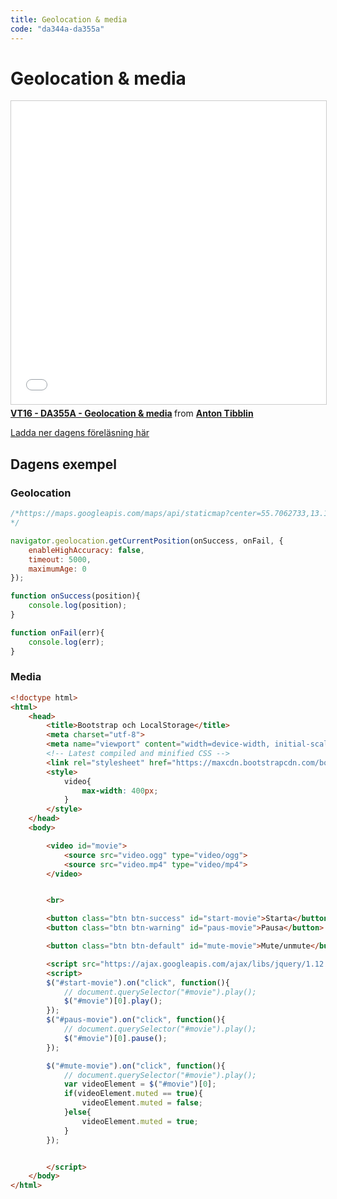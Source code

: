 ```yaml
---
title: Geolocation & media
code: "da344a-da355a"
---
```


# Geolocation & media

<iframe src="//www.slideshare.net/slideshow/embed_code/key/JeZGrYSdPxeLvS" width="595" height="485" frameborder="0" marginwidth="0" marginheight="0" scrolling="no" style="border:1px solid #CCC; border-width:1px; margin-bottom:5px; max-width: 100%;" allowfullscreen> </iframe> <div style="margin-bottom:5px"> <strong> <a href="//www.slideshare.net/AntonTibblin/vt16-da355a-geolocation-media" title="VT16 - DA355A - Geolocation &amp; media" target="_blank">VT16 - DA355A - Geolocation &amp; media</a> </strong> from <strong><a target="_blank" href="//www.slideshare.net/AntonTibblin">Anton Tibblin</a></strong> </div>

[Ladda ner dagens föreläsning här](11.pdf)

## Dagens exempel

### Geolocation

```js
/*https://maps.googleapis.com/maps/api/staticmap?center=55.7062733,13.1811253&zoom=13&size=300x300&sensor=false
*/

navigator.geolocation.getCurrentPosition(onSuccess, onFail, {
	enableHighAccuracy: false,
	timeout: 5000,
	maximumAge: 0
});

function onSuccess(position){
	console.log(position);
}

function onFail(err){
	console.log(err);
}
```

### Media

```html
<!doctype html>
<html>
	<head>
		<title>Bootstrap och LocalStorage</title>
		<meta charset="utf-8">
		<meta name="viewport" content="width=device-width, initial-scale=1, maximum-scale=1, user-scalable=no">
		<!-- Latest compiled and minified CSS -->
		<link rel="stylesheet" href="https://maxcdn.bootstrapcdn.com/bootstrap/3.3.7/css/bootstrap.min.css" integrity="sha384-BVYiiSIFeK1dGmJRAkycuHAHRg32OmUcww7on3RYdg4Va+PmSTsz/K68vbdEjh4u" crossorigin="anonymous">
		<style>
			video{
				max-width: 400px;
			}
		</style>
	</head>
	<body>

		<video id="movie">
			<source src="video.ogg" type="video/ogg">
			<source src="video.mp4" type="video/mp4">
		</video>


		<br>

		<button class="btn btn-success" id="start-movie">Starta</button>
		<button class="btn btn-warning" id="paus-movie">Pausa</button>

		<button class="btn btn-default" id="mute-movie">Mute/unmute</button>

		<script src="https://ajax.googleapis.com/ajax/libs/jquery/1.12.4/jquery.min.js"></script>
		<script>
		$("#start-movie").on("click", function(){
			// document.querySelector("#movie").play();
			$("#movie")[0].play();
		});
		$("#paus-movie").on("click", function(){
			// document.querySelector("#movie").play();
			$("#movie")[0].pause();
		});

		$("#mute-movie").on("click", function(){
			// document.querySelector("#movie").play();
			var videoElement = $("#movie")[0];
			if(videoElement.muted == true){
				videoElement.muted = false;
			}else{
				videoElement.muted = true;
			}
		});


		</script>
	</body>
</html>
```
